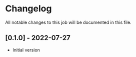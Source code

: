 # Changelog
All notable changes to this job will be documented in this file.

## [0.1.0] - 2022-07-27
* Initial version
